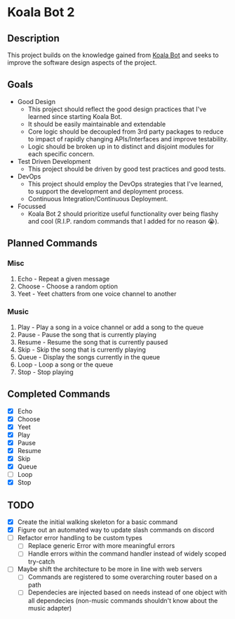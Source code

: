 # Koala Bot 2

## Description

This project builds on the knowledge gained from [Koala Bot](https://github.com/D3h4n/Koala-Bot) and
seeks to improve
the software design aspects of the project.

## Goals

- Good Design
  - This project should reflect the good design practices that I've learned since starting Koala
    Bot.
  - It should be easily maintainable and extendable
  - Core logic should be decoupled from 3rd party packages to reduce to impact of rapidly changing
    APIs/Interfaces and improve testability.
  - Logic should be broken up in to distinct and disjoint modules for each specific concern.
- Test Driven Development
  - This project should be driven by good test practices and good tests.
- DevOps
  - This project should employ the DevOps strategies that I've learned, to support the development
    and deployment process.
  - Continuous Integration/Continuous Deployment.
- Focussed
  - Koala Bot 2 should prioritize useful functionality over being flashy and cool (R.I.P. random
    commands that I added for no reason :sob:).

## Planned Commands

### Misc

1. Echo - Repeat a given message
2. Choose - Choose a random option
3. Yeet - Yeet chatters from one voice channel to another

### Music

1. Play - Play a song in a voice channel or add a song to the queue
2. Pause - Pause the song that is currently playing
3. Resume - Resume the song that is currently paused
4. Skip - Skip the song that is currently playing
5. Queue - Display the songs currently in the queue
6. Loop - Loop a song or the queue
7. Stop - Stop playing

## Completed Commands

- [x] Echo
- [x] Choose
- [x] Yeet
- [x] Play
- [x] Pause
- [x] Resume
- [x] Skip
- [x] Queue
- [ ] Loop
- [x] Stop

## TODO

- [x] Create the initial walking skeleton for a basic command
- [x] Figure out an automated way to update slash commands on discord
- [ ] Refactor error handling to be custom types
  - [ ] Replace generic Error with more meaningful errors
  - [ ] Handle errors within the command handler instead of widely scoped try-catch
- [ ] Maybe shift the architecture to be more in line with web servers
  - [ ] Commands are registered to some overarching router based on a path
  - [ ] Dependecies are injected based on needs instead of one object with all dependecies
        (non-music commands shouldn't know about the music adapter)
